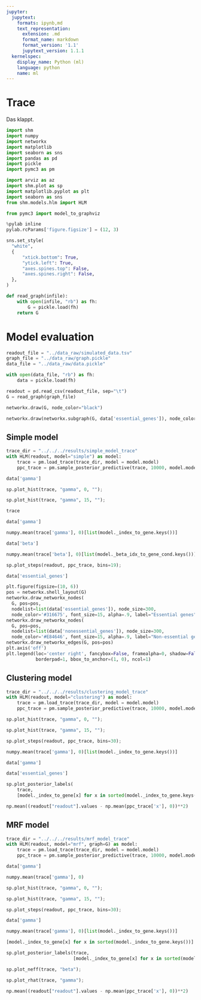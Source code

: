 ```yaml
---
jupyter:
  jupytext:
    formats: ipynb,md
    text_representation:
      extension: .md
      format_name: markdown
      format_version: '1.1'
      jupytext_version: 1.1.1
  kernelspec:
    display_name: Python (ml)
    language: python
    name: ml
---
```


# Trace

Das klappt.

```python
import shm
import numpy
import networkx
import matplotlib
import seaborn as sns
import pandas as pd
import pickle
import pymc3 as pm
```

```python
import arviz as az
import shm.plot as sp
import matplotlib.pyplot as plt
import seaborn as sns
from shm.models.hlm import HLM
```

```python
from pymc3 import model_to_graphviz
```

```python
%pylab inline
pylab.rcParams['figure.figsize'] = (12, 3)
```

```python
sns.set_style(
  "white",
  {
      "xtick.bottom": True,
      "ytick.left": True,
      "axes.spines.top": False,
      "axes.spines.right": False,
  },
)
```

```python
def read_graph(infile):
    with open(infile, "rb") as fh:
        G = pickle.load(fh)
    return G
```

# Model evaluation

```python
readout_file = "../data_raw/simulated_data.tsv"
graph_file = "../data_raw/graph.pickle"
data_file = "../data_raw/data.pickle"
```

```python
with open(data_file, "rb") as fh:    
    data = pickle.load(fh)
```

```python
readout = pd.read_csv(readout_file, sep="\t")
G = read_graph(graph_file)
```

```python
networkx.draw(G, node_color="black")
```

```python
networkx.draw(networkx.subgraph(G, data['essential_genes']), node_color="black")
```

## Simple model

```python
trace_dir = "../../../results/simple_model_trace"
with HLM(readout, model="simple") as model:
    trace = pm.load_trace(trace_dir, model = model.model)
    ppc_trace = pm.sample_posterior_predictive(trace, 10000, model.model)
```

```python
data['gamma']
```

```python
sp.plot_hist(trace, "gamma", 0, "");
```

```python
sp.plot_hist(trace, "gamma", 15, "");
```

```python
trace
```

```python
data['gamma']
```

```python
numpy.mean(trace['gamma'], 0)[list(model._index_to_gene.keys())]
```

```python
data['beta']
```

```python
numpy.mean(trace['beta'], 0)[list(model._beta_idx_to_gene_cond.keys())]
```

```python
sp.plot_steps(readout, ppc_trace, bins=19);
```

```python
data['essential_genes']
```

```python
plt.figure(figsize=(10, 6))
pos = networkx.shell_layout(G)
networkx.draw_networkx_nodes(
  G, pos=pos,
  nodelist=list(data['essential_genes']), node_size=300,
  node_color='#316675', font_size=15, alpha=.9, label="Essential genes")
networkx.draw_networkx_nodes(
  G, pos=pos,
  nodelist=list(data['nonessential_genes']), node_size=300,
  node_color='#E84646', font_size=15, alpha=.9, label="Non-essential genes")
networkx.draw_networkx_edges(G, pos=pos)
plt.axis('off')
plt.legend(loc='center right', fancybox=False, framealpha=0, shadow=False,
           borderpad=1, bbox_to_anchor=(1, 0), ncol=1)
```

## Clustering model

```python
trace_dir = "../../../results/clustering_model_trace"
with HLM(readout, model="clustering") as model:
    trace = pm.load_trace(trace_dir, model = model.model)
    ppc_trace = pm.sample_posterior_predictive(trace, 10000, model.model)
```

```python
sp.plot_hist(trace, "gamma", 0, "");
```

```python
sp.plot_hist(trace, "gamma", 15, "");
```

```python
sp.plot_steps(readout, ppc_trace, bins=30);
```

```python
numpy.mean(trace['gamma'], 0)[list(model._index_to_gene.keys())]
```

```python
data['gamma']
```

```python
data['essential_genes']
```

```python
sp.plot_posterior_labels(
    trace, 
    [model._index_to_gene[x] for x in sorted(model._index_to_gene.keys())]);
```

```python
np.mean((readout["readout"].values - np.mean(ppc_trace['x'], 0))**2)
```

## MRF model

```python
trace_dir = "../../../results/mrf_model_trace"
with HLM(readout, model="mrf", graph=G) as model:
    trace = pm.load_trace(trace_dir, model = model.model)
    ppc_trace = pm.sample_posterior_predictive(trace, 10000, model.model)
```

```python
data['gamma']
```

```python
numpy.mean(trace['gamma'], 0)
```

```python
sp.plot_hist(trace, "gamma", 0, "");
```

```python
sp.plot_hist(trace, "gamma", 15, "");
```

```python
sp.plot_steps(readout, ppc_trace, bins=30);
```

```python
data['gamma']
```

```python
numpy.mean(trace['gamma'], 0)[list(model._index_to_gene.keys())]
```

```python
[model._index_to_gene[x] for x in sorted(model._index_to_gene.keys())]
```

```python
sp.plot_posterior_labels(trace, 
                         [model._index_to_gene[x] for x in sorted(model._index_to_gene.keys())]);
```

```python
sp.plot_neff(trace, "beta");
```

```python
sp.plot_rhat(trace, "gamma");
```

```python
np.mean((readout["readout"].values - np.mean(ppc_trace['x'], 0))**2)
```

```python

```
